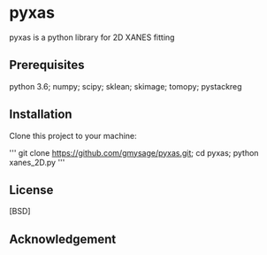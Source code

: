 # pyxas 
pyxas is a python library for 2D XANES fitting

## Prerequisites
python 3.6;
numpy;
scipy;
sklean;
skimage;
tomopy;
pystackreg

## Installation
Clone this project to your machine:

'''
git clone https://github.com/gmysage/pyxas.git;
cd pyxas;
python xanes_2D.py
'''
  

## License
[BSD]


## Acknowledgement



